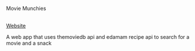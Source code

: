<p> Movie Munchies </p> <br>
<a href=movie-munchies.web.app> Website </a> <br>
<p> A web app that uses themoviedb api and edamam recipe api to search for a movie and a snack </p> <br>


